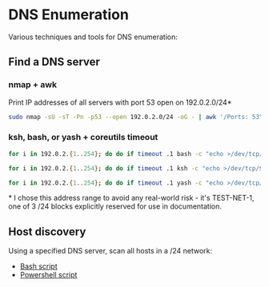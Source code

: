 <!--
SPDX-FileCopyrightText: 2023 - 2024 Eli Array Minkoff

SPDX-License-Identifier: CC-BY-SA-4.0
-->

# DNS Enumeration

Various techniques and tools for DNS enumeration:

## Find a DNS server

### nmap + awk

Print IP addresses of all servers with port 53 open on 192.0.2.0/24\*

```sh
sudo nmap -sU -sT -Pn -p53 --open 192.0.2.0/24 -oG - | awk '/Ports: 53\/o/{print $2}'
```

### ksh, bash, or yash + coreutils timeout

```sh
for i in 192.0.2.{1..254}; do do if timeout .1 bash -c "echo >/dev/tcp/$ip/53" 2>/dev/null; then echo $ip; fi;  done
```

```sh
for i in 192.0.2.{1..254}; do do if timeout .1 ksh -c "echo >/dev/tcp/$ip/53" 2>/dev/null; then echo $ip; fi;  done
```

```sh
for i in 192.0.2.{1..254}; do do if timeout .1 yash -c "echo >/dev/tcp/$ip/53" 2>/dev/null; then echo $ip; fi;  done
```

\* I chose this address range to avoid any real-world risk - it's TEST-NET-1, one of 3 /24 blocks explicitly reserved for use in documentation.

## Host discovery

Using a specified DNS server, scan all hosts in a /24 network:

* [Bash script](https://github.com/eliminmax/cncs-journal/blob/master/SEC335/week3/dns-resolver.sh)
* [Powershell script](https://github.com/eliminmax/cncs-journal/blob/master/SEC335/week3/dns-resolver.ps1)

